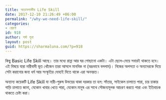 ```yaml
---
title: অত্যাবশ্যকীয় Life Skill
date: 2017-12-10 21:26:49 +06:00
permalink: "/why-we-need-life-skill/"
categories:
- প্রেরণা
id: 918
author: শর্মা লুনা
layout: post
guid: https://sharmaluna.com/?p=918
---
```


কিছু Basic Life Skill আছে। তার মধ্যে রান্না আর ঘর গোছানো একটা। এটা ছেলে-মেয়ে সবারই থাকতে হবে। এই বিষয়ে যারা নারীবাদী ভূত খোঁজেন তারা আসলে মানবিক না (ভদ্রভাবে বললাম)। নিজের অলসতা ও অন্যদেরকে দিয়ে সেটা করানোর জন্য ধর্ম আর সংস্কৃতির দোহাই দিতে থাকে এরা অনবরত।

অন্যান্য কয়েকটি Life Skill যা নারী-পুরুষ উভয়ের থাকা দরকার তা হল: সাঁতার, সাইকেল চালাতে পারা, চার চাকার গাড়ি চালাতে জানা, যেকোন খাবার খেতে পারা, যেকোন মানুষ এর সাথে সৌজন্যমূলক আচরণ করতে পারা এবং ইতিবাচক থাকতে চেষ্টা করা।